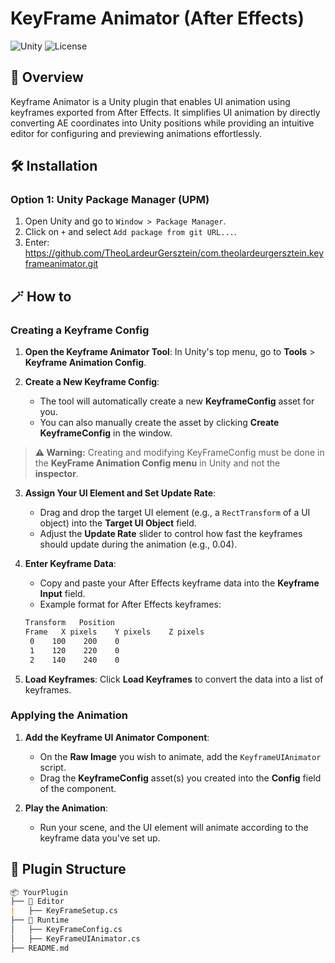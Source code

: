 # KeyFrame Animator (After Effects)

![Unity](https://img.shields.io/badge/Unity-2022%2B-blue.svg)
![License](https://img.shields.io/badge/License-MIT-green.svg)

## 📌 Overview
Keyframe Animator is a Unity plugin that enables UI animation using keyframes exported from After Effects. It simplifies UI animation by directly converting AE coordinates into Unity positions while providing an intuitive editor for configuring and previewing animations effortlessly.




## 🛠 Installation
### Option 1: Unity Package Manager (UPM)
1. Open Unity and go to `Window > Package Manager`.
2. Click on `+` and select `Add package from git URL...`.
3. Enter: https://github.com/TheoLardeurGersztein/com.theolardeurgersztein.keyframeanimator.git




## 🪄​ How to 

### Creating a Keyframe Config

1. **Open the Keyframe Animator Tool**: In Unity's top menu, go to **Tools** > **Keyframe Animation Config**.
   
2. **Create a New Keyframe Config**:
   - The tool will automatically create a new **KeyframeConfig** asset for you.
   - You can also manually create the asset by clicking **Create KeyframeConfig** in the window.

> **⚠️ Warning:**
> Creating and modifying KeyFrameConfig must be done in the **KeyFrame Animation Config menu** in Unity and not the **inspector**.

3. **Assign Your UI Element and Set Update Rate**:
   - Drag and drop the target UI element (e.g., a `RectTransform` of a UI object) into the **Target UI Object** field.
   - Adjust the **Update Rate** slider to control how fast the keyframes should update during the animation (e.g., 0.04).

5. **Enter Keyframe Data**:
   - Copy and paste your After Effects keyframe data into the **Keyframe Input** field.
   - Example format for After Effects keyframes:

    ```markdown
    Transform	Position
	Frame	X pixels	Y pixels	Z pixels
     0    100    200    0
     1    120    220    0
     2    140    240    0
     ```

6. **Load Keyframes**: Click **Load Keyframes** to convert the data into a list of keyframes.

### Applying the Animation

1. **Add the Keyframe UI Animator Component**:
   - On the **Raw Image** you wish to animate, add the `KeyframeUIAnimator` script.
   - Drag the **KeyframeConfig** asset(s) you created into the **Config** field of the component.

2. **Play the Animation**:
   - Run your scene, and the UI element will animate according to the keyframe data you've set up.


## 📂 Plugin Structure

```markdown
📦 YourPlugin
├── 📂 Editor
|   ├── KeyFrameSetup.cs
├── 📂 Runtime
│   ├── KeyFrameConfig.cs
│   ├── KeyFrameUIAnimator.cs
├── README.md
```
